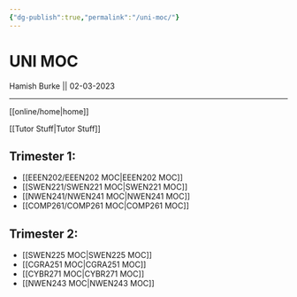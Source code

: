 ```yaml
---
{"dg-publish":true,"permalink":"/uni-moc/"}
---
```



# UNI MOC

Hamish Burke || 02-03-2023
***

[[online/home\|home]]

[[Tutor Stuff\|Tutor Stuff]]

## Trimester 1:

- [[EEEN202/EEEN202 MOC\|EEEN202 MOC]]
- [[SWEN221/SWEN221 MOC\|SWEN221 MOC]]
- [[NWEN241/NWEN241 MOC\|NWEN241 MOC]]
- [[COMP261/COMP261 MOC\|COMP261 MOC]]

## Trimester 2:

- [[SWEN225 MOC\|SWEN225 MOC]]
- [[CGRA251 MOC\|CGRA251 MOC]]
- [[CYBR271 MOC\|CYBR271 MOC]]
- [[NWEN243 MOC\|NWEN243 MOC]]

